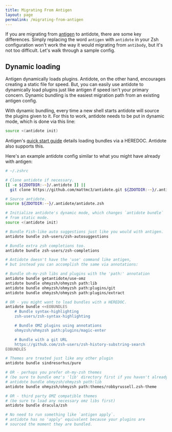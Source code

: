 ```yaml
---
title: Migrating From Antigen
layout: page
permalink: /migrating-from-antigen
---
```


If you are migrating from [antigen](https://github.com/zsh-users/antigen) to antidote, there are some key differences. Simply replacing the word `antigen` with `antidote` in your Zsh configuration won't work the way it would migrating from `antibody`, but it's not too difficult. Let's walk through a sample config.

## Dynamic loading

Antigen dynamically loads plugins. Antidote, on the other hand, encourages creating a static file for speed. But, you can easily use antidote to dynamically load plugins just like antigen if speed isn't your primary concern. Dynamic bundling is the easiest migration path from an existing antigen config.

With dynamic bundling, every time a new shell starts antidote will source the plugins given to it. For this to work, antidote needs to be put in dynamic mode, which is done via this line:

```zsh
source <(antidote init)
```

Antigen's [quick start guide](https://github.com/zsh-users/antigen/wiki/Quick-start) details loading bundles via a HEREDOC. Antidote also supports this.

Here's an example antidote config similar to what you might have already with antigen:

```zsh
# ~/.zshrc

# Clone antidote if necessary.
[[ -e ${ZDOTDIR:-~}/.antidote ]] ||
  git clone https://github.com/mattmc3/antidote.git ${ZDOTDIR:-~}/.antidote

# Source antidote.
source ${ZDOTDIR:-~}/.antidote/antidote.zsh

# Initialize antidote's dynamic mode, which changes `antidote bundle`
# from static mode.
source <(antidote init)

# Bundle Fish-like auto suggestions just like you would with antigen.
antidote bundle zsh-users/zsh-autosuggestions

# Bundle extra zsh completions too.
antidote bundle zsh-users/zsh-completions

# Antidote doesn't have the 'use' command like antigen,
# but instead you can accomplish the same via annotations:

# Bundle oh-my-zsh libs and plugins with the 'path:' annotation
antidote bundle getantidote/use-omz
antidote bundle ohmyzsh/ohmyzsh path:lib
antidote bundle ohmyzsh/ohmyzsh path:plugins/git
antidote bundle ohmyzsh/ohmyzsh path:plugins/extract

# OR - you might want to load bundles with a HEREDOC.
antidote bundle <<EOBUNDLES
    # Bundle syntax-highlighting
    zsh-users/zsh-syntax-highlighting

    # Bundle OMZ plugins using annotations
    ohmyzsh/ohmyzsh path:plugins/magic-enter

    # Bundle with a git URL
    https://github.com/zsh-users/zsh-history-substring-search
EOBUNDLES

# Themes are treated just like any other plugin
antidote bundle sindresorhus/pure

# OR - perhaps you prefer oh-my-zsh themes
# (be sure to bundle omz's 'lib' directory first if you haven't already)
# antidote bundle ohmyzsh/ohmyzsh path:lib
antidote bundle ohmyzsh/ohmyzsh path:themes/robbyrussell.zsh-theme

# OR - third party OMZ compatible themes
# (be sure to load any necessary omz libs first)
antidote bundle dracula/zsh

# No need to run something like `antigen apply`.
# antidote has no 'apply' equivalent because your plugins are
# sourced the moment they are bundled.
```
